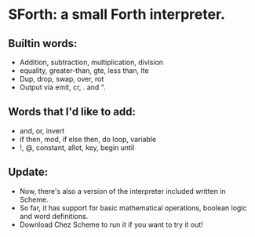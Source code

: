 # SForth: a small Forth interpreter.

## Builtin words:
- Addition, subtraction, multiplication, division
- equality, greater-than, gte, less than, lte
- Dup, drop, swap, over, rot
- Output via emit, cr, . and ".

## Words that I'd like to add:
- and, or, invert
- if then, mod, if else then, do loop, variable
- !, @, constant, allot, key, begin until

## Update:
- Now, there's also a version of the interpreter included written in Scheme.
- So far, it has support for basic mathematical operations, boolean logic and word definitions.
- Download Chez Scheme to run it if you want to try it out!
